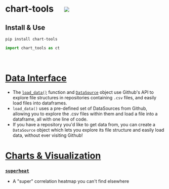 <h1> chart-tools &nbsp;&nbsp;&nbsp; <a href="https://pypi.org/project/chart-tools/" alt="Version"> <img src="https://img.shields.io/pypi/v/chart-tools.svg" /></a> </h1>

## Install & Use
```
pip install chart-tools
```
```py
import chart_tools as ct
```

<br>

# [Data Interface](/sampledata.md)
- The [`load_data()`](/sampledata.md) function and [`DataSource`](/sampledata.md) object use Github's API to explore file structures in repositories containing `.csv` files, and easily load files into dataframes.
- `load_data()` uses a pre-defined set of DataSources from Github, allowing you to explore the .csv files within them and load a file into a dataframe, all with one line of code.
- If you have a repository you'd like to get data from, you can create a `DataSource` object which lets you explore its file structure and easily load data, without ever visiting Github!

# [Charts & Visualization](/superheat.md)

### [`superheat`](/superheat.md)
- A "super" correlation heatmap you can't find elsewhere

